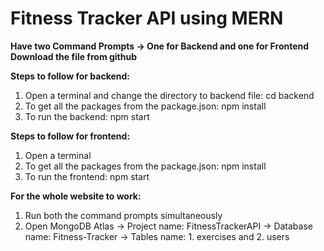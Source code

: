 # Fitness Tracker API using MERN

**Have two Command Prompts -> One for Backend and one for Frontend
Download the file from github**

**Steps to follow for backend:**
1. Open a terminal and change the directory to backend file:  cd backend
2. To get all the packages from the package.json:  npm install
3. To run the backend: npm start

**Steps to follow for frontend:**
1. Open a terminal 
2. To get all the packages from the package.json:  npm install
3. To run the frontend: npm start

**For the whole website to work:**
1. Run both the command prompts simultaneously
2. Open MongoDB Atlas -> Project name: FitnessTrackerAPI -> Database name: Fitness-Tracker -> Tables name: 1. exercises and 2. users
